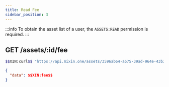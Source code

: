 ```yaml
---
title: Read Fee
sidebar_position: 3
---
```


:::info
To obtain the asset list of a user, the `ASSETS:READ` permission is required.
:::

## GET /assets/:id/fee

```bash
$$XIN:curl$$ "https://api.mixin.one/assets/3596ab64-a575-39ad-964e-43b37f44e8cb/fee"
```

```json
{
  "data": $$XIN:fee$$
}
```
